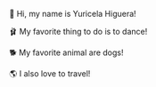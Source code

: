 👋 Hi, my name is Yuricela Higuera!

🩰 My favorite thing to do is to dance!

🐕 My favorite animal are dogs!

🌎 I also love to travel!
